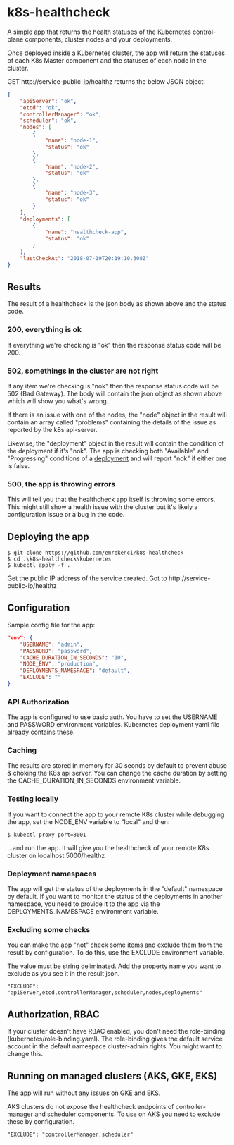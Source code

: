 # k8s-healthcheck
A simple app that returns the health statuses of the Kubernetes control-plane components, cluster nodes and your deployments.

Once deployed inside a Kubernetes cluster, the app will return the statuses of each K8s Master component and the statuses of each node in the cluster.

GET http://service-public-ip/healthz returns the below JSON object:

```json
{
    "apiServer": "ok",
    "etcd": "ok",
    "controllerManager": "ok",
    "scheduler": "ok",
    "nodes": [
        {
            "name": "node-1",
            "status": "ok"
        },
        {
            "name": "node-2",
            "status": "ok"
        },
        {
            "name": "node-3",
            "status": "ok"
        }
    ],
    "deployments": [
        {
            "name": "healthcheck-app",
            "status": "ok"
        }
    ],
    "lastCheckAt": "2018-07-19T20:19:10.308Z"
}
```
## Results

The result of a healthcheck is the json body as shown above and the status code.

### 200, everything is ok

If everything we're checking is "ok" then the response status code will be 200.

### 502, somethings in the cluster are not right

If any item we're checking is "nok" then the response status code will be 502 (Bad Gateway). The body will contain the json object as shown above which will show you what's wrong.

If there is an issue with one of the nodes, the "node" object in the result will contain an array called "problems" containing the details of the issue as reported by the k8s api-server.

Likewise, the "deployment" object in the result will contain the condition of the deployment if it's "nok". The app is checking both "Available" and "Progressing" conditions of a [deployment](https://kubernetes.io/docs/concepts/workloads/controllers/deployment/) and will report "nok" if either one is false.

### 500, the app is throwing errors

This will tell you that the healthcheck app itself is throwing some errors. This might still show a health issue with the cluster but it's likely a configuration issue or a bug in the code.

## Deploying the app

```
$ git clone https://github.com/emrekenci/k8s-healthcheck
$ cd .\k8s-healthcheck\kubernetes
$ kubectl apply -f .
```

Get the public IP address of the service created. Got to http://service-public-ip/healthz

## Configuration

Sample config file for the app:

``` json
"env": {
    "USERNAME": "admin",
    "PASSWORD": "password",
    "CACHE_DURATION_IN_SECONDS": "10",
    "NODE_ENV": "production",
    "DEPLOYMENTS_NAMESPACE": "default",
    "EXCLUDE": ""
}
```

### API Authorization

The app is configured to use basic auth. You have to set the USERNAME and PASSWORD environment variables. Kubernetes deployment yaml file already contains these.

### Caching

The results are stored in memory for 30 seonds by default to prevent abuse & choking the K8s api server. You can change the cache duration by setting the CACHE_DURATION_IN_SECONDS environment variable.

### Testing locally

If you want to connect the app to your remote K8s cluster while debugging the app, set the NODE_ENV variable to "local" and then: 

```
$ kubectl proxy port=8001
```

...and run the app. It will give you the healthcheck of your remote K8s cluster on localhost:5000/healthz

### Deployment namespaces

The app will get the status of the deployments in the "default" namespace by default. If you want to monitor the status of the deployments in another namespace, you need to provide it to the app via the DEPLOYMENTS_NAMESPACE environment variable.

### Excluding some checks

You can make the app "not" check some items and exclude them from the result by configuration. To do this, use the EXCLUDE environment variable.

The value must be string deliminated. Add the property name you want to exclude as you see it in the result json.

```
"EXCLUDE": "apiServer,etcd,controllerManager,scheduler,nodes,deployments"
```

## Authorization, RBAC

If your cluster doesn't have RBAC enabled, you don't need the role-binding (kubernetes/role-binding.yaml). The role-binding gives the default service account in the default namespace cluster-admin rights. You might want to change this.

## Running on managed clusters (AKS, GKE, EKS)

The app will run without any issues on GKE and EKS.

AKS clusters do not expose the healthcheck endpoints of controller-manager and scheduler components. To use on AKS you need to exclude these by configuration.

```
"EXCLUDE": "controllerManager,scheduler"
```


